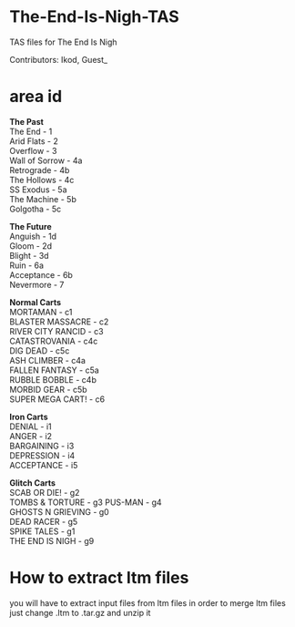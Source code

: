 # The-End-Is-Nigh-TAS
TAS files for The End Is Nigh

Contributors: Ikod, Guest_

# area id

<b>The Past</b>   
The End - 1  
Arid Flats - 2  
Overflow - 3  
Wall of Sorrow - 4a  
Retrograde - 4b  
The Hollows - 4c  
SS Exodus - 5a  
The Machine - 5b  
Golgotha - 5c  
  
<b>The Future</b>  
Anguish - 1d  
Gloom - 2d  
Blight - 3d  
Ruin - 6a  
Acceptance - 6b  
Nevermore - 7  

<b>Normal Carts</b>  
MORTAMAN - c1  
BLASTER MASSACRE - c2  
RIVER CITY RANCID - c3  
CATASTROVANIA - c4c  
DIG DEAD - c5c  
ASH CLIMBER - c4a  
FALLEN FANTASY - c5a  
RUBBLE BOBBLE - c4b  
MORBID GEAR - c5b  
SUPER MEGA CART! - c6  

<b>Iron Carts</b>  
DENIAL - i1  
ANGER - i2  
BARGAINING - i3  
DEPRESSION - i4  
ACCEPTANCE - i5  
  
<b>Glitch Carts</b>  
SCAB OR DIE! - g2  
TOMBS & TORTURE - g3 
PUS-MAN - g4  
GHOSTS N GRIEVING - g0  
DEAD RACER - g5  
SPIKE TALES - g1  
THE END IS NIGH - g9  

# How to extract ltm files
you will have to extract input files from ltm files in order to merge ltm files  
just change .ltm to .tar.gz and unzip it
